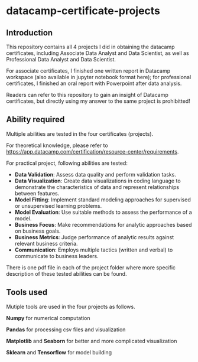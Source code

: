 # datacamp-certificate-projects

## Introduction

This repository contains all 4 projects I did in obtaining the datacamp certificates, including Associate Data Analyst and Data Scientist, as well as Professional Data Analyst and Data Scientist.

For associate certificates, I finished one written report in Datacamp workspace (also available in jupyter notebook format here); for professional certificates, I finished an oral report with Powerpoint after data analysis.

Readers can refer to this repository to gain an insight of Datacamp certificates, but directly using my answer to the same project is prohibitted!

## Ability required
Multiple abilities are tested in the four certificates (projects). 

For theoretical knowledge, please refer to https://app.datacamp.com/certification/resource-center/requirements. 

For practical project, following abilities are tested:

* **Data Validation**: Assess data quality and perform validation tasks.
* **Data Visualization**: Create data visualizations in coding language to demonstrate the characteristics of data and represent relationships between features.
* **Model Fitting**: Implement standard modeling approaches for supervised or unsupervised learning problems.
* **Model Evaluation**: Use suitable methods to assess the performance of a model.
* **Business Focus**: Make recommendations for analytic approaches based on business goals.
* **Business Metrics**: Judge performance of analytic results against relevant business criteria.
* **Communication**: Employs multiple tactics (written and verbal) to communicate to business leaders.

There is one pdf file in each of the project folder where more specific description of these tested abilities can be found.

## Tools used
Mutiple tools are used in the four projects as follows.

**Numpy** for numerical computation

**Pandas** for processing csv files and visualization

**Matplotlib** and **Seaborn** for better and more complicated visualization

**Sklearn** and **Tensorflow** for model building